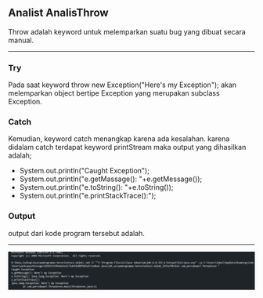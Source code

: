 ## Analist AnalisThrow

Throw adalah keyword untuk melemparkan suatu bug yang dibuat secara manual. 

---

### Try

Pada saat keyword throw new Exception("Here's my Exception"); akan melemparkan object bertipe Exception yang merupakan subclass Exception.

### Catch

Kemudian, keyword catch menangkap karena ada kesalahan. karena didalam catch terdapat keyword printStream maka output yang dihasilkan adalah;
- System.out.println("Caught Exception");
- System.out.println("e.getMassage(): "+e.getMessage());
- System.out.println("e.toString(): "+e.toString());
- System.out.println("e.printStackTrace():");

### Output

output dari kode program tersebut adalah.

---

![Output](ThrowSeven.png)